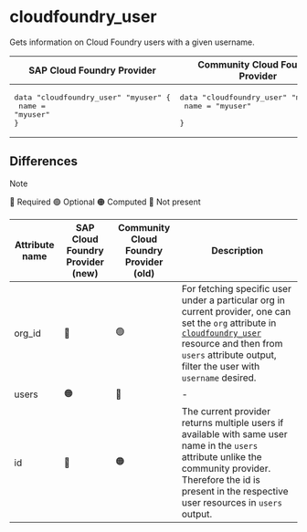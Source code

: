 # cloudfoundry_user

Gets information on Cloud Foundry users with a given username.

|  SAP Cloud Foundry Provider | Community Cloud Foundry Provider  |
| -- | -- |
| <pre>data "cloudfoundry_user" "myuser" {</br>  name = "myuser"</br>}</br></pre>|<pre>data "cloudfoundry_user" "myuser" {</br>    name = "myuser"    </br>}</br></pre> |  

## Differences

> [!NOTE]  
> 🔵 Required  🟢 Optional 🟠 Computed  🔴 Not present

| Attribute name | SAP Cloud Foundry Provider (new)|  Community Cloud Foundry Provider (old) | Description |
| --- | --- | --- | --- |
| org_id | 🔴 | 🟢 | For fetching specific user under a particular org in current provider, one can set the `org` attribute in [`cloudfoundry_user`](./user.md) resource and then from `users` attribute output, filter the user with `username` desired. |
| users | 🟠 | 🔴 | - |
| id | 🔴 | 🟠 |  The current provider returns multiple users if available with same user name in the `users` attribute unlike the community provider. Therefore the id is present in the respective user resources in `users` output. |
